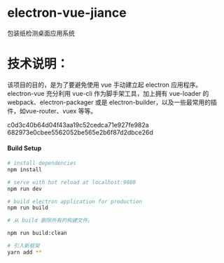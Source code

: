 # electron-vue-jiance
包装纸检测桌面应用系统

# 技术说明：
该项目的目的，是为了要避免使用 vue 手动建立起 electron 应用程序。electron-vue 充分利用 vue-cli 作为脚手架工具，加上拥有 vue-loader 的 webpack、electron-packager 或是 electron-builder，以及一些最常用的插件，如vue-router、vuex 等等。

 c0d3c40b64d04f43aa19c52cedca71e927fe982a
682973e0cbee5562052be565e2b6f87d2dbce26d

#### Build Setup

``` bash
# install dependencies
npm install

# serve with hot reload at localhost:9080
npm run dev

# build electron application for production
npm run build

# 从 build 删除所有的构建文件。

npm run build:clean

# 引入新框架
yarn add **

```
